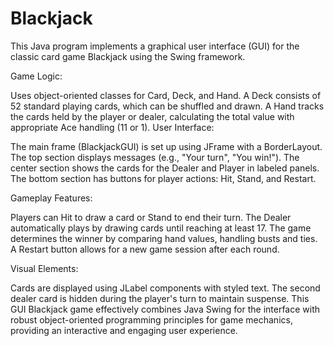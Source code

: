 # Blackjack
This Java program implements a graphical user interface (GUI) for the classic card game Blackjack using the Swing framework.

Game Logic:

Uses object-oriented classes for Card, Deck, and Hand.
A Deck consists of 52 standard playing cards, which can be shuffled and drawn.
A Hand tracks the cards held by the player or dealer, calculating the total value with appropriate Ace handling (11 or 1).
User Interface:

The main frame (BlackjackGUI) is set up using JFrame with a BorderLayout.
The top section displays messages (e.g., "Your turn", "You win!").
The center section shows the cards for the Dealer and Player in labeled panels.
The bottom section has buttons for player actions: Hit, Stand, and Restart.

Gameplay Features:

Players can Hit to draw a card or Stand to end their turn.
The Dealer automatically plays by drawing cards until reaching at least 17.
The game determines the winner by comparing hand values, handling busts and ties.
A Restart button allows for a new game session after each round.

Visual Elements:

Cards are displayed using JLabel components with styled text.
The second dealer card is hidden during the player's turn to maintain suspense.
This GUI Blackjack game effectively combines Java Swing for the interface with robust object-oriented programming principles for game mechanics, providing an interactive and engaging user experience.
